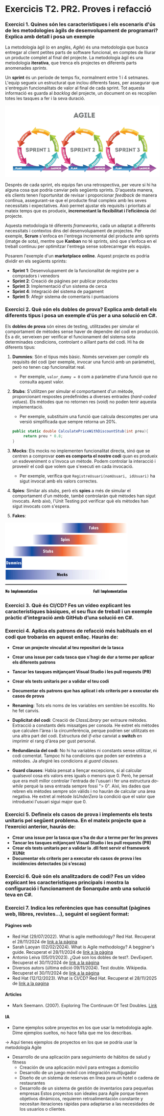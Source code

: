 # Exercicis T2. PR2. Proves i refacció

### Exercici 1. Quines són les característiques i els escenaris d'ús de les metodologies àgils de desenvolupament de programari? Explica amb detall i posa un exemple
La metodologia àgil (o en anglès, _Agile_) és una metodologia que busca entregar al client petites parts de software funcional,
en comptes de lliurar un producte complet al final del projecte. La metodologia àgil és una metodologia **iterativa**, 
que trenca els projectes en diferents parts anomenades _sprints_. 

Un **sprint** és un període de temps fix, normalment entre 1 i 4 setmanes. L'equip segueix un estructurat que inclou diferents
fases, per assegurar que s'entreguin funcionalitats de valor al final de cada sprint. Tot aquesta informació es guarda al _backlog_
del projecte, un document on es recopilen totes les tasques a fer i la seva duració.

![esquemaAgile](../img/ex1/agileMethodology.png)

Després de cada sprint, els equips fan una retrospectiva, per veure si hi ha alguna cosa que podría canviar pels següents sprints. D'aquesta
manera, els clients tenen l’oportunitat de revisar i proporcionar _feedback_ de manera contínua, assegurant-se que el producte
final compleix amb les seves necessitats i expectatives. Això permet ajustar els requisits i prioritats al mateix temps que es produeix, 
**incrementant la flexibilitat i l’eficiència** del projecte.

Aquesta metodologia té diferents _frameworks_, cada un adaptat a diferents necessitats i contextos dins del desenvolupament
de projectes. Per exemple, **Scrum** s'enfoca en l'entrega incremental del producte amb sprints (imatge de sota), mentre
que **Kanban** no té sprints, sinó que s'enfoca en el treball continuu per optimitzar l'entrega sense sobrecarregar els equips.

Posarem l'exemple d'un **marketplace online**. Aquest projecte es podria dividir en els següents sprints:
- **Sprint 1**: Desenvolupament de la funcionalitat de registre per a compradors i venedors
- **Sprint 2**: Creació de pàgines per publicar productes
- **Sprint 3**: Implementació d'un sistema de cerca
- **Sprint 4**: Integració del sistema de pagament
- **Sprint 5**: Afegir sistema de comentaris i puntuacions

### Exercici 2. Què són els dobles de prova? Explica amb detall els diferents tipus i posa un exemple d’ús per a una solució en C#.
Els **dobles de prova** són eines de testing, utilitzades per simular el comportament de mètodes sense haver de
dependre del codi en producció. És a dir, serveixen per verificar el funcionament del sistema sota determinades condicions,
controlant o aïllant parts del codi. Hi ha de diferents tipus:
1. **Dummies**: Són el tipus més bàsic. Només serveixen per complir els requisits del codi (per exemple, invocar una funció
amb un paràmetre), però no tenen cap funcionalitat real.
   - Per exemple, ```valor_dummy = 0``` com a paràmetre d'una funció que no consulta aquest valor.

2. **Stubs**: S'utilitzen per simular el comportament d'un mètode, proporcionant respostes predefinides a diverses
entrades (_hard-coded values_). Els mètodes que no retornen res (_void_) no poden tenir aquesta implementació.
   - Per exemple, substituim una funció que calcula descomptes per una versió simplificada que sempre retorna un 20%.
   
   ```c#
   public static double CalculatePriceWithDiscountStub(int preu){
        return preu * 0.8;
   }
   ```
   
3. **Mocks**: Els mocks no implementen funcionalitat directa, sinó que se centren a comprovar **com es comporta el nostre
codi** quan es produeix un esdeveniment o s'invoca un mètode. Podem controlar la interacció i proveeïr el codi que volem
que s'executi en cada invocació.
   - Per exemple, verifica que ```RegistreUsuari(nomUsuari, idUsuari)``` ha sigut invocat amb els valors correctes.

4. **Spies**: Similar als _stubs_, però els **spies** a més de simular el comportament d'un mètode, també controlaràn
què mètodes han sigut invocats. Amb això, l'Unit Testing pot verificar què els mètodes han sigut invocats com s'espera.

5. **Fakes**:

![esquemaTipusTestDoubles](../img/ex2/tipusTestDoubles.jpg)

### Exercici 3. Què és CI/CD? Fes un vídeo explicant les característiques bàsiques, el seu flux de treball i un exemple pràctic d’integració amb GitHub d’una solució en C#.

### Exercici 4. Aplica els patrons de refacció més habituals en el codi que trobaràs en aquest enllaç. Hauràs de:
- **Crear un projecte vinculat al teu repositori de la tasca**
- **Crear una issue per cada tasca que s’hagi de dur a terme per aplicar els diferents patrons**
- **Tancar les tasques mitjançant Visual Studio i les pull requests (PR)**
- **Crear els tests unitaris per a validar el teu codi**
- **Documentar els patrons que has aplicat i els criteris per a executar els casos de prova**


- **Renaming**: Tots els noms de les variables em semblen bé escollits. No he fet canvis.
- **Duplicitat del codi**: Creació de _ClassLibrary_ per extraure mètodes. Extracció a constants dels missatges per consola.
He extret els mètodes que calculen l'àrea i la circumferència, perque podrien ser utilitzats en una altra part del codi.
Estructura del _if-else_ canviat a **switch** en imprimir el rang d'àrea per gust personal.
- **Redundància del codi**: No hi ha variables ni constants sense utilitzar, ni codi comentat. Tampoc hi ha condicions que
poden ser extretes a mètodes. Ja afegiré les condicions al _guard clauses_.
- **Guard clauses**: Había pensat a llençar excepcions, si al calcular qualsevol cosa els valors eres iguals o menors que 0.
Però, he pensat que era molt millor controlar l'entrada de l'usuari i fer una estructura _do-while_ perquè la seva entrada
sempre fossi "> 0". Aixì, les dades que rebren els mètodes sempre són vàlids i no hauràn de calcular una àrea negativa.
He extret al mètode _IsUnderZero_ la condició que el valor que introdueixi l'usuari sigui major que 0.

### Exercici 5. Defineix els casos de prova i implements els tests unitaris pel següent problema.  En el mateix projecte que a l’exercici anterior, hauràs de:
- **Crear una issue per la tasca que s’ha de dur a terme per fer les proves**
- **Tancar les tasques mitjançant Visual Studio i les pull requests (PR)**
- **Crear els tests unitaris per a validar la .dll fent servir el framework XUNit**
- **Documentar els criteris per a executar els casos de prova i les incidències detectades (si s’escau)**

### Exercici 6. Què són els analitzadors de codi? Fes un vídeo explicant les característiques principals i mostra la configuració i funcionament de Sonarqube amb una solució teva en C#.

### Exercici 7. Indica les referències que has consultat (pàgines web, llibres, revistes...), seguint el següent format:

#### Pàgines web
- Red Hat (29/07/2022). What is agile methodology? Red Hat. Recuperat el 28/11/2024 de [link a la pàgina](https://www.redhat.com/en/topics/devops/what-is-agile-methodology)
- Sarah Laoyan (02/02/2024). What is Agile methodology? A begginer's guide. Recuperat el 28/11/2024 de [link a la pàgina](https://asana.com/resources/agile-methodology)
- Antonio Leiva (05/01/2023). ¿Qué son los dobles de test?. DevExpert. Recuperat el 30/11/2024 de [link a la pàgina](https://devexpert.io/dobles-test)
- Diversos autors (última edició 09/11/2024). Test double. Wikipedia. Recuperat el 30/11/2024 de [link a la pàgina](https://en.wikipedia.org/wiki/Test_double)
- Red Hat (12/12/2023). What is CI/CD? Red Hat. Recuperat el 28/11/2025 de [link a la pagina](https://www.redhat.com/en/topics/devops/what-is-ci-cd)

#### Articles
- Mark Seemann. (2007). Exploring The Continuum Of Test Doubles. [Link](https://learn.microsoft.com/en-us/archive/msdn-magazine/2007/september/unit-testing-exploring-the-continuum-of-test-doubles)

#### IA
- Dame ejemplos sobre proyectos en los que usar la metodologia agile. Dime ejemplos sueltos, no hace falta que me los describas.

-> Aquí tienes ejemplos de proyectos en los que se podría usar la metodología Agile
  - Desarrollo de una aplicación para seguimiento de hábitos de salud y fitness
    - Creación de una aplicación móvil para entregas a domicilio
    - Desarrollo de un juego móvil con integración multijugador
    - Diseño de un sistema de reservas en línea para un hotel o cadena de restaurantes
    - Desarrollo de un sistema de gestión de inventarios para pequeñas empresas
Estos proyectos son ideales para Agile porque tienen objetivos dinámicos, requieren retroalimentación constante y 
necesitan iteraciones rápidas para adaptarse a las necesidades de los usuarios o clientes.